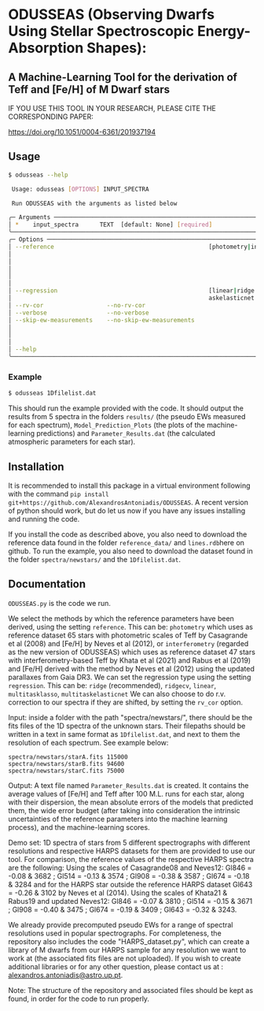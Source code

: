 # ODUSSEAS (Observing Dwarfs Using Stellar Spectroscopic Energy-Absorption Shapes):
## A Machine-Learning Tool for the derivation of Teff and [Fe/H] of M Dwarf stars

IF YOU USE THIS TOOL IN YOUR RESEARCH, PLEASE CITE THE CORRESPONDING PAPER:

https://doi.org/10.1051/0004-6361/201937194


## Usage
```bash
$ odusseas --help

 Usage: odusseas [OPTIONS] INPUT_SPECTRA

 Run ODUSSEAS with the arguments as listed below

╭─ Arguments ──────────────────────────────────────────────────────────────────────────────────────────────────────────────────────────────────────╮
│ *    input_spectra      TEXT  [default: None] [required]                                                                                         │
╰──────────────────────────────────────────────────────────────────────────────────────────────────────────────────────────────────────────────────╯
╭─ Options ────────────────────────────────────────────────────────────────────────────────────────────────────────────────────────────────────────╮
│ --reference                                            [photometry|interferometry]                  choose the reference scale: 'photometry' for │
│                                                                                                     65 stars with Teff from Casagrande08 and     │
│                                                                                                     [Fe/H] from Neves12, or 'interferometry' for │
│                                                                                                     47 stars with Teff from Khata21 and Rabus19, │
│                                                                                                     and [Fe/H] from Neves12                      │
│                                                                                                     [default: interferometry]                    │
│ --regression                                           [linear|ridge|ridgecv|multitasklasso|multit  choose the ML model. Recommended: ridge      │
│                                                        askelasticnet ]                              [default: ridge]                             │
│ --rv-cor                  --no-rv-cor                                                               [default: rv-cor]                            │
│ --verbose                 --no-verbose                                                              [default: no-verbose]                        │
│ --skip-ew-measurements    --no-skip-ew-measurements                                                 If this step is already done, then it can be │
│                                                                                                     skipped in further analysis, as it is a but  │
│                                                                                                     slow                                         │
│                                                                                                     [default: no-skip-ew-measurements]           │
│ --help                                                                                              Show this message and exit.                  │
╰──────────────────────────────────────────────────────────────────────────────────────────────────────────────────────────────────────────────────╯
```

### Example
```bash
$ odusseas 1Dfilelist.dat
```
This should run the example provided with the code. It should output the
results from 5 spectra in the folders `results/` (the pseudo EWs measured for
each spectrum), `Model_Prediction_Plots` (the plots of the machine-learning
predictions) and `Parameter_Results.dat` (the calculated atmospheric parameters
for each star).

## Installation
It is recommended to install this package in a virtual environment following
with the command `pip install
git+https://github.com/AlexandrosAntoniadis/ODUSSEAS`. A recent version of
python should work, but do let us now if you have any issues installing and
running the code.

If you install the code as described above, you also need to download the
reference data found in the folder `reference_data/` and `lines.rdb`here on
github. To run the example, you also need to download the dataset found in the
folder `spectra/newstars/` and the `1Dfilelist.dat`.


## Documentation
`ODUSSEAS.py` is the code we run.

We select the methods by which the reference parameters have been derived, using the setting `reference`.
This can be: `photometry` which uses as reference dataset 65 stars with photometric scales of Teff by Casagrande et al (2008) and [Fe/H] by Neves et al (2012), or `interferometry` (regarded as the new version of ODUSSEAS) which uses as reference dataset 47 stars with interferometry-based Teff by Khata et al (2021) and Rabus et al (2019) and  [Fe/H] derived with the method by Neves et al (2012) using the updated parallaxes from Gaia DR3.
We can set the regression type using the setting `regression`.
This can be: `ridge` (recommended), `ridgecv`, `linear`, `multitasklasso`, `multitaskelasticnet`
We can also choose to do r.v. correction to our spectra if they are shifted, by setting the `rv_cor` option.

Input: inside a folder with the path "spectra/newstars/", there should be the fits files of the 1D spectra of the unknown stars. Their filepaths should be written in a text in same format as `1Dfilelist.dat`, and next to them the resolution of each spectrum. See example below:

```
spectra/newstars/starA.fits 115000
spectra/newstars/starB.fits 94600
spectra/newstars/starC.fits 75000
```

Output: A text file named `Parameter_Results.dat` is created. It contains the average values of [Fe/H] and Teff after 100 M.L. runs for each star, along with their dispersion, the mean absolute errors of the models that predicted them, the wide error budget (after taking into consideration the intrinsic uncertainties of the reference parameters into the machine learning process), and the machine-learning scores.

Demo set: 1D spectra of stars from 5 different spectrographs with different resolutions and respective HARPS datasets for them are provided to use our tool.
For comparison, the reference values of the respective HARPS spectra are the following:
Using the scales of Casagrande08 and Neves12: Gl846 = -0.08 & 3682 ; Gl514 = -0.13 & 3574 ; Gl908 = -0.38 & 3587 ; Gl674 = -0.18 & 3284 and for the HARPS star outside the reference HARPS dataset Gl643 = -0.26 & 3102 by Neves et al (2014).
Using the scales of Khata21 & Rabus19 and updated Neves12: Gl846 = -0.07 & 3810 ; Gl514 = -0.15 & 3671 ; Gl908 = -0.40 & 3475 ; Gl674 = -0.19 & 3409 ; Gl643 = -0.32 & 3243.

We already provide precomputed pseudo EWs for a range of spectral resolutions used in popular spectrographs. For completeness, the repository also includes the code "HARPS_dataset.py", which can create a library of M dwarfs from our HARPS sample for any resolution we want to work at (the associated fits files are not uploaded). If you wish to create additional libraries or for any other question, please contact us at : alexandros.antoniadis@astro.up.pt.

Note: The structure of the repository and associated files should be kept as found, in order for the code to run properly.
